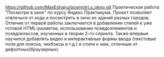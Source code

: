 https://github.com/MaxEshanu/posmotri_v_okno.git
Практическая работа "Посмотри в окно" по курсу Яндекс Практикума.
Проект позволяет отвлечься от кода и посмотреть в окно из зданий разных городов.
Отличие от первой работы заключается в добавлении стилей к уже готовой HTML-разметке, использовании псевдоэлементов и псевдоклассов, изученных в теории 2-го спринта. Также впервые научился добавлять видео и интерактивные формы ввода (текстовые поля для поиска, чекбоксы и т.д.) и стили к ним, отличные от дефолтных(браузерных). 